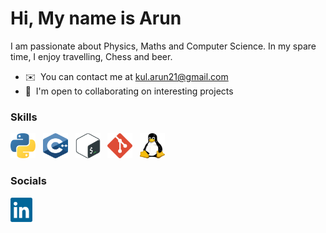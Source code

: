 Hi, My name is Arun
============================================================================================================================

I am passionate about Physics, Maths and Computer Science. In my spare time, I enjoy travelling, Chess and beer.

*   ✉️  You can contact me at [kul.arun21@gmail.com](mailto:kul.arun21@gmail.com)
*   🤝  I'm open to collaborating on interesting projects

### Skills
<div>
  <picture>
    <img src="https://raw.githubusercontent.com/kul-arun/kul-arun/main/icons/python.svg" width="40" height="40"/>
  </picture>
  &nbsp
  <picture>
    <img src="https://raw.githubusercontent.com/kul-arun/kul-arun/main/icons/c++.svg" width="40" height="40"/>
  </picture>
  &nbsp
  <picture>
    <img src="https://raw.githubusercontent.com/kul-arun/kul-arun/main/icons/bash.svg" width="40" height="40"/>
  </picture>
  &nbsp
  <picture>
    <img src="https://raw.githubusercontent.com/kul-arun/kul-arun/main/icons/git.svg" width="40" height="40"/>
  </picture>
  &nbsp
  <picture>
    <img src="https://raw.githubusercontent.com/kul-arun/kul-arun/main/icons/linux.svg" width="40" height="40"/>
  </picture>
</div>

### Socials
<div>
<!-- <a href="[https://www.linkedin.com/in/arun-kulathingal/](http://discordapp.com/users/919196166812479508)"> -->
<!--     <img src="https://raw.githubusercontent.com/kul-arun/kul-arun/main/icons/discord.svg" width="40" height="40"/> &nbsp; -->
<!-- </a> -->
<a href="https://www.linkedin.com/in/arun-kulathingal/" target="_blank">
    <img src="https://raw.githubusercontent.com/kul-arun/kul-arun/main/icons/linkedin.svg" width="35" height="39"/>
</a>
</div> 

